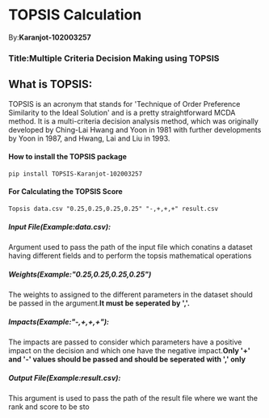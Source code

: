 # TOPSIS Calculation
By:**Karanjot-102003257**

### Title:Multiple Criteria Decision Making using TOPSIS

## What is TOPSIS:
TOPSIS is an acronym that stands for 'Technique of Order Preference Similarity to the Ideal Solution' and is a pretty straightforward MCDA method.
It is a multi-criteria decision analysis method, which was originally developed by Ching-Lai Hwang and Yoon in 1981 with further developments by Yoon in 1987, and Hwang, Lai and Liu in 1993.
#### How to install the TOPSIS package
```buildoutcfg
pip install TOPSIS-Karanjot-102003257
```
#### For Calculating the TOPSIS Score
```buildoutcfg
Topsis data.csv "0.25,0.25,0.25,0.25" "-,+,+,+" result.csv
```

##### Input File(Example:data.csv):
Argument used to pass the path of the input file which conatins a dataset having different fields and to perform the topsis mathematical operations
##### Weights(Example:"0.25,0.25,0.25,0.25")
The weights to assigned to the different parameters in the dataset should be passed in the argument.**It must be seperated by ','.**
##### Impacts(Example:"-,+,+,+"):
The impacts are passed to consider which parameters have a positive impact on the decision and which one have the negative impact.**Only '+' and '-' values should be passed and should be seperated with ',' only**
##### Output File(Example:result.csv):
This argument is used to pass the path of the result file where we want the rank and score to be sto

